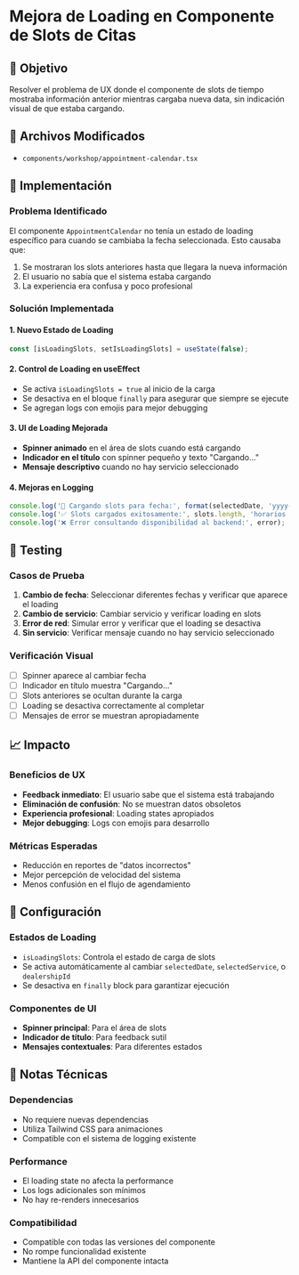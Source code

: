 # Mejora de Loading en Componente de Slots de Citas

## 🎯 Objetivo
Resolver el problema de UX donde el componente de slots de tiempo mostraba información anterior mientras cargaba nueva data, sin indicación visual de que estaba cargando.

## 📁 Archivos Modificados
- `components/workshop/appointment-calendar.tsx`

## 🚀 Implementación

### Problema Identificado
El componente `AppointmentCalendar` no tenía un estado de loading específico para cuando se cambiaba la fecha seleccionada. Esto causaba que:
1. Se mostraran los slots anteriores hasta que llegara la nueva información
2. El usuario no sabía que el sistema estaba cargando
3. La experiencia era confusa y poco profesional

### Solución Implementada

#### 1. Nuevo Estado de Loading
```typescript
const [isLoadingSlots, setIsLoadingSlots] = useState(false);
```

#### 2. Control de Loading en useEffect
- Se activa `isLoadingSlots = true` al inicio de la carga
- Se desactiva en el bloque `finally` para asegurar que siempre se ejecute
- Se agregan logs con emojis para mejor debugging

#### 3. UI de Loading Mejorada
- **Spinner animado** en el área de slots cuando está cargando
- **Indicador en el título** con spinner pequeño y texto "Cargando..."
- **Mensaje descriptivo** cuando no hay servicio seleccionado

#### 4. Mejoras en Logging
```typescript
console.log('🔄 Cargando slots para fecha:', format(selectedDate, 'yyyy-MM-dd'));
console.log('✅ Slots cargados exitosamente:', slots.length, 'horarios disponibles');
console.log('❌ Error consultando disponibilidad al backend:', error);
```

## 🧪 Testing

### Casos de Prueba
1. **Cambio de fecha**: Seleccionar diferentes fechas y verificar que aparece el loading
2. **Cambio de servicio**: Cambiar servicio y verificar loading en slots
3. **Error de red**: Simular error y verificar que el loading se desactiva
4. **Sin servicio**: Verificar mensaje cuando no hay servicio seleccionado

### Verificación Visual
- [ ] Spinner aparece al cambiar fecha
- [ ] Indicador en título muestra "Cargando..."
- [ ] Slots anteriores se ocultan durante la carga
- [ ] Loading se desactiva correctamente al completar
- [ ] Mensajes de error se muestran apropiadamente

## 📈 Impacto

### Beneficios de UX
- **Feedback inmediato**: El usuario sabe que el sistema está trabajando
- **Eliminación de confusión**: No se muestran datos obsoletos
- **Experiencia profesional**: Loading states apropiados
- **Mejor debugging**: Logs con emojis para desarrollo

### Métricas Esperadas
- Reducción en reportes de "datos incorrectos"
- Mejor percepción de velocidad del sistema
- Menos confusión en el flujo de agendamiento

## 🔧 Configuración

### Estados de Loading
- `isLoadingSlots`: Controla el estado de carga de slots
- Se activa automáticamente al cambiar `selectedDate`, `selectedService`, o `dealershipId`
- Se desactiva en `finally` block para garantizar ejecución

### Componentes de UI
- **Spinner principal**: Para el área de slots
- **Indicador de título**: Para feedback sutil
- **Mensajes contextuales**: Para diferentes estados

## 📝 Notas Técnicas

### Dependencias
- No requiere nuevas dependencias
- Utiliza Tailwind CSS para animaciones
- Compatible con el sistema de logging existente

### Performance
- El loading state no afecta la performance
- Los logs adicionales son mínimos
- No hay re-renders innecesarios

### Compatibilidad
- Compatible con todas las versiones del componente
- No rompe funcionalidad existente
- Mantiene la API del componente intacta 